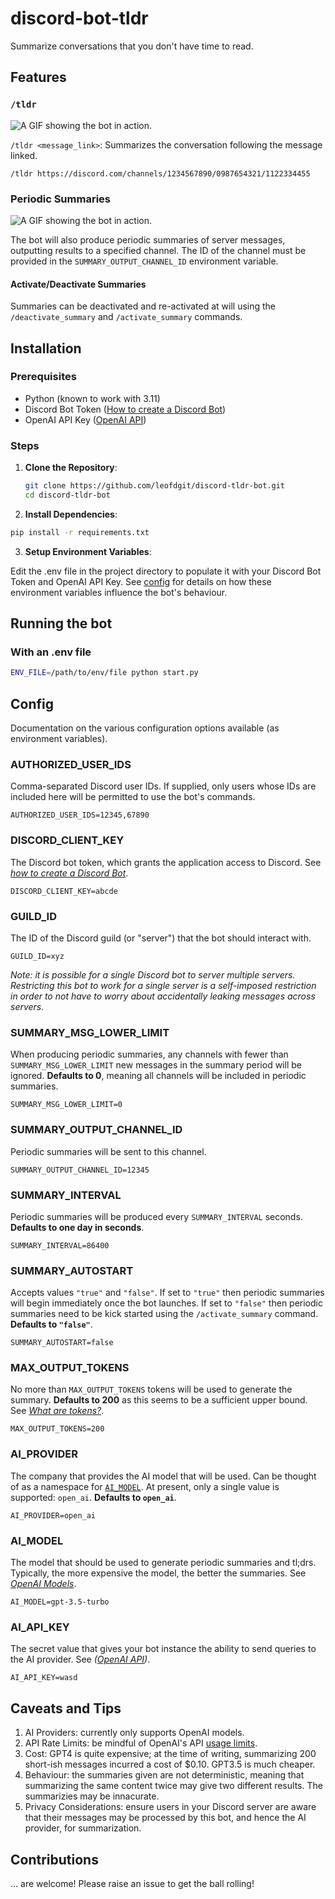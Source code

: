 # discord-bot-tldr

Summarize conversations that you don't have time to read.

## Features

### `/tldr`

![A GIF showing the bot in action.](./assets/bot_gif.gif)

`/tldr <message_link>`: Summarizes the conversation following the message linked.

```
/tldr https://discord.com/channels/1234567890/0987654321/1122334455
```

### Periodic Summaries

![A GIF showing the bot in action.](./assets/activate.gif)

The bot will also produce periodic summaries of server messages, outputting results to a specified channel. The ID of the channel must be provided in the `SUMMARY_OUTPUT_CHANNEL_ID` environment variable.

#### Activate/Deactivate Summaries

Summaries can be deactivated and re-activated at will using the `/deactivate_summary` and `/activate_summary` commands.

## Installation

### Prerequisites

- Python (known to work with 3.11)
- Discord Bot Token ([How to create a Discord Bot](https://discord.com/developers/docs/getting-started#step-1-creating-an-app))
- OpenAI API Key ([OpenAI API](https://platform.openai.com/api-keys))

### Steps

1. **Clone the Repository**:

   ```sh
   git clone https://github.com/leofdgit/discord-tldr-bot.git
   cd discord-tldr-bot
   ```

2. **Install Dependencies**:

```sh
pip install -r requirements.txt
```

3. **Setup Environment Variables**:

Edit the .env file in the project directory to populate it with your Discord Bot Token and OpenAI API Key. See [config](#config) for details on how these environment variables influence the bot's behaviour.

## Running the bot

### With an .env file

```sh
ENV_FILE=/path/to/env/file python start.py
```

## Config

Documentation on the various configuration options available (as environment variables).

### AUTHORIZED_USER_IDS

Comma-separated Discord user IDs. If supplied, only users whose IDs are included here will be permitted
to use the bot's commands.

```
AUTHORIZED_USER_IDS=12345,67890
```

### DISCORD_CLIENT_KEY

The Discord bot token, which grants the application access to Discord. See _[how to create a Discord Bot](https://discord.com/developers/docs/getting-started#step-1-creating-an-app)_.

```
DISCORD_CLIENT_KEY=abcde
```

### GUILD_ID

The ID of the Discord guild (or "server") that the bot should interact with.

```
GUILD_ID=xyz
```

_Note: it is possible for a single Discord bot to server multiple servers. Restricting this bot to work for a single_
_server is a self-imposed restriction in order to not have to worry about accidentally leaking messages_
_across servers._

### SUMMARY_MSG_LOWER_LIMIT

When producing periodic summaries, any channels with fewer than `SUMMARY_MSG_LOWER_LIMIT` new messages in the summary
period will be ignored. **Defaults to 0**, meaning all channels will be included in periodic summaries.

```
SUMMARY_MSG_LOWER_LIMIT=0
```

### SUMMARY_OUTPUT_CHANNEL_ID

Periodic summaries will be sent to this channel.

```
SUMMARY_OUTPUT_CHANNEL_ID=12345
```

### SUMMARY_INTERVAL

Periodic summaries will be produced every `SUMMARY_INTERVAL` seconds. **Defaults to one day in seconds**.

```
SUMMARY_INTERVAL=86400
```

### SUMMARY_AUTOSTART

Accepts values `"true"` and `"false"`. If set to `"true"` then periodic summaries will begin immediately once
the bot launches. If set to `"false"` then periodic summaries need to be kick started using the `/activate_summary`
command. **Defaults to `"false"`**.

```
SUMMARY_AUTOSTART=false
```

### MAX_OUTPUT_TOKENS

No more than `MAX_OUTPUT_TOKENS` tokens will be used to generate the summary. **Defaults to 200** as this seems to be a sufficient upper bound. See _[What are tokens?](https://learn.microsoft.com/en-us/semantic-kernel/prompt-engineering/tokens)_.

```
MAX_OUTPUT_TOKENS=200
```

### AI_PROVIDER

The company that provides the AI model that will be used. Can be thought of as a namespace for [`AI_MODEL`](###AI_MODEL).
At present, only a single value is supported: `open_ai`. **Defaults to `open_ai`**.

```
AI_PROVIDER=open_ai
```

### AI_MODEL

The model that should be used to generate periodic summaries and tl;drs. Typically, the more expensive the model,
the better the summaries. See _[OpenAI Models](https://platform.openai.com/docs/models)_.

```
AI_MODEL=gpt-3.5-turbo
```

### AI_API_KEY

The secret value that gives your bot instance the ability to send queries to the AI provider. See _([OpenAI API](https://platform.openai.com/api-keys))_.

```
AI_API_KEY=wasd
```

## Caveats and Tips

1. AI Providers: currently only supports OpenAI models.
1. API Rate Limits: be mindful of OpenAI's API [usage limits](https://platform.openai.com/account/limits).
1. Cost: GPT4 is quite expensive; at the time of writing, summarizing 200 short-ish messages incurred a cost of $0.10. GPT3.5 is much cheaper.
1. Behaviour: the summaries given are not deterministic, meaning that summarizing the same content
   twice may give two different results. The summarizies may be innacurate.
1. Privacy Considerations: ensure users in your Discord server are aware that their messages may be processed by this bot, and hence the AI provider, for summarization.

## Contributions

... are welcome! Please raise an issue to get the ball rolling!
